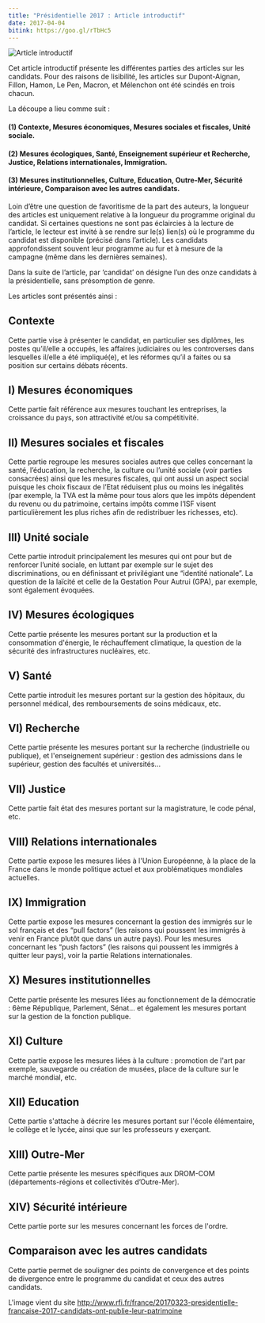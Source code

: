 ```yaml
---
title: "Présidentielle 2017 : Article introductif"
date: 2017-04-04
bitink: https://goo.gl/rTbHc5
---
```


![Article introductif](/images/presidentielle_2017/2017-03-18t105333z_1912742804_rc1acb0a48b0_rtrmadp_3_france-election-candidates_2.jpg)

Cet article introductif présente les différentes parties des articles sur les candidats.
Pour des raisons de lisibilité, les articles sur Dupont-Aignan, Fillon, Hamon, Le Pen, Macron, et Mélenchon ont été scindés en trois chacun.

La découpe a lieu comme suit :

#### (1) Contexte, Mesures économiques, Mesures sociales et fiscales, Unité sociale. ####

#### (2) Mesures écologiques, Santé, Enseignement supérieur et Recherche, Justice, Relations internationales, Immigration. ####

#### (3) Mesures institutionnelles, Culture, Education, Outre-Mer, Sécurité intérieure, Comparaison avec les autres candidats. ####

Loin d’être une question de favoritisme de la part des auteurs, la longueur des articles est uniquement relative à la longueur du programme original du candidat. Si certaines questions ne sont pas éclaircies à la lecture de l’article, le lecteur est invité à se rendre sur le(s) lien(s) où le programme du candidat est disponible (précisé dans l’article). Les candidats approfondissent souvent leur programme au fur et à mesure de la campagne (même dans les dernières semaines).

Dans la suite de l’article, par ‘candidat’ on désigne l’un des onze candidats à la présidentielle, sans présomption de genre.

Les articles sont présentés ainsi :

## Contexte ##

Cette partie vise à présenter le candidat, en particulier ses diplômes, les postes qu’il/elle a occupés, les affaires judiciaires ou les controverses dans lesquelles il/elle a été impliqué(e), et les réformes qu’il a faites ou sa position sur certains débats récents.

## I) Mesures économiques ##

Cette partie fait référence aux mesures touchant les entreprises, la croissance du pays, son attractivité et/ou sa compétitivité.

## II) Mesures sociales et fiscales ##

Cette partie regroupe les mesures sociales autres que celles concernant la santé, l’éducation, la recherche, la culture ou l’unité sociale (voir parties consacrées) ainsi que les mesures fiscales, qui ont aussi un aspect social puisque les choix fiscaux de l’Etat réduisent plus ou moins les inégalités (par exemple, la TVA est la même pour tous alors que les impôts dépendent du revenu ou du patrimoine, certains impôts comme l’ISF visent particulièrement les plus riches afin de redistribuer les richesses, etc).

## III) Unité sociale ##

Cette partie introduit principalement les mesures qui ont pour but de renforcer l’unité sociale, en luttant par exemple sur le sujet des discriminations, ou en définissant et privilégiant une “identité nationale”. La question de la laïcité et celle de la Gestation Pour Autrui (GPA), par exemple, sont également évoquées.

## IV) Mesures écologiques ##

Cette partie présente les mesures portant sur la production et la consommation d'énergie, le réchauffement climatique, la question de la sécurité des infrastructures nucléaires, etc.

## V) Santé ##

Cette partie introduit les mesures portant sur la gestion des hôpitaux, du personnel médical, des remboursements de soins médicaux, etc.

## VI) Recherche ##

Cette partie présente les mesures portant sur la recherche (industrielle ou publique), et l'enseignement supérieur : gestion des admissions dans le supérieur, gestion des facultés et universités...

## VII) Justice ##

Cette partie fait état des mesures portant sur la magistrature, le code pénal, etc.

## VIII) Relations internationales ##

Cette partie expose les mesures liées à l'Union Européenne, à la place de la France dans le monde politique actuel et aux problématiques mondiales actuelles.

## IX) Immigration ##

Cette partie expose les mesures concernant la gestion des immigrés sur le sol français et des “pull factors” (les raisons qui poussent les immigrés à venir en France plutôt que dans un autre pays). Pour les mesures concernant les “push factors” (les raisons qui poussent les immigrés à quitter leur pays), voir la partie Relations internationales.

## X) Mesures institutionnelles ##

Cette partie présente les mesures liées au fonctionnement de la démocratie : 6ème République, Parlement, Sénat... et également les mesures portant sur la gestion de la fonction publique.

## XI) Culture ##

Cette partie expose les mesures liées à la culture : promotion de l'art par exemple, sauvegarde ou création de musées, place de la culture sur le marché mondial, etc.

## XII) Education ##

Cette partie s'attache à décrire les mesures portant sur l'école élémentaire, le collège et le lycée, ainsi que sur les professeurs y exerçant.

## XIII) Outre-Mer ##

Cette partie présente les mesures spécifiques aux DROM-COM (départements-régions et collectivités d’Outre-Mer).

## XIV) Sécurité intérieure ##

Cette partie porte sur les mesures concernant les forces de l'ordre.

## Comparaison avec les autres candidats ##

Cette partie permet de souligner des points de convergence et des points de divergence entre le programme du candidat et ceux des autres candidats.

L'image vient du site http://www.rfi.fr/france/20170323-presidentielle-francaise-2017-candidats-ont-publie-leur-patrimoine 
